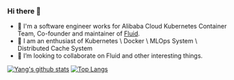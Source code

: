 ### Hi there 👋

<!--
**cheyang/cheyang** is a ✨ _special_ ✨ repository because its `README.md` (this file) appears on your GitHub profile.
-->
- 🔭 I'm a software engineer works for Alibaba Cloud Kubernetes Container Team, Co-founder and maintainer of [Fluid](https://github.com/fluid-cloudnative/fluid). 
- 🌱 I am an enthusiast of Kubernetes \ Docker \ MLOps System \ Distributed Cache System
- 👯 I’m looking to collaborate on Fluid and other interesting things.

[![Yang's github stats](https://github-readme-stats.vercel.app/api?username=cheyang&count_private=true&show_icons=true&theme=radical)](https://github.com/cheyang/github-readme-stats)
[![Top Langs](https://github-readme-stats.vercel.app/api/top-langs/?username=cheyang&hide=HTML,Jupyter%20Notebook&layout=compact&count_private=true&show_icons=true&theme=radical)](https://github.com/cheyang/github-readme-stats)